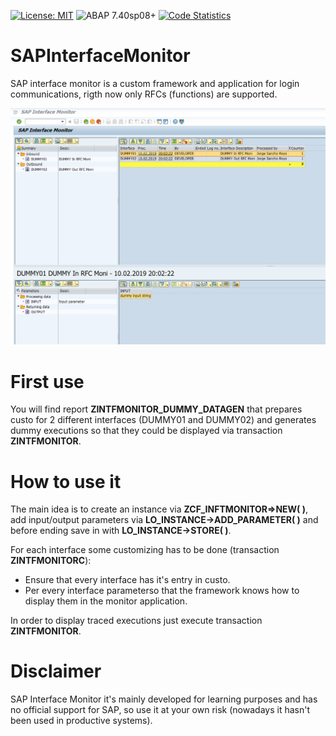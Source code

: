 [![License: MIT](https://img.shields.io/badge/License-MIT-yellow.svg)](https://github.com/rayatus/sapinterfacemonitor/blob/master/LICENSE)
![ABAP 7.40sp08+](https://img.shields.io/badge/ABAP-7.40sp08+-brightgreen)
[![Code Statistics](https://img.shields.io/badge/CodeStatistics-abaplint-blue)](https://abaplint.app/stats/rayatus/sapinterfacemonitor)

# SAPInterfaceMonitor
SAP interface monitor is a custom framework and application for login communications, rigth now only RFCs (functions) are supported.

![sapinterfacemonitor](https://raw.githubusercontent.com/rayatus/sapinterfacemonitor/master/docs/img/Image%201.png)

# First use
You will find report **ZINTFMONITOR_DUMMY_DATAGEN** that prepares custo for 2 different interfaces (DUMMY01 and DUMMY02) and generates dummy executions so that they could be displayed via transaction **ZINTFMONITOR**.

# How to use it
The main idea is to create an instance via **ZCF_INFTMONITOR=>NEW( )**, add input/output parameters via **LO_INSTANCE->ADD_PARAMETER( )** and before ending save in with **LO_INSTANCE->STORE( )**.

For each interface some customizing has to be done (transaction **ZINTFMONITORC**):
- Ensure that every interface has it's entry in custo.
- Per every interface parameterso that the framework knows how to display them in the monitor application.

In order to display traced executions just execute transaction **ZINTFMONITOR**.

# Disclaimer
SAP Interface Monitor it's mainly developed for learning purposes and has no official support for SAP, so use it at your own risk (nowadays it hasn't been used in productive systems).


